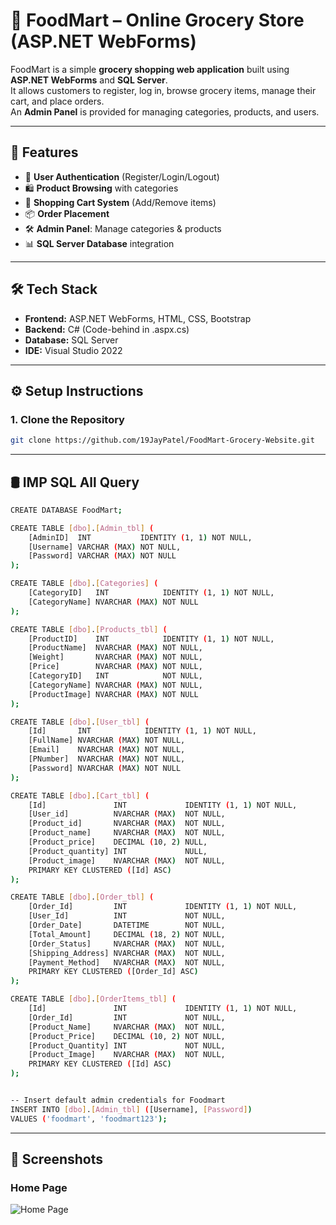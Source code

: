 # 🛒 FoodMart – Online Grocery Store (ASP.NET WebForms)

FoodMart is a simple **grocery shopping web application** built using **ASP.NET WebForms** and **SQL Server**.  
It allows customers to register, log in, browse grocery items, manage their cart, and place orders.  
An **Admin Panel** is provided for managing categories, products, and users.

---

## 🚀 Features
- 👤 **User Authentication** (Register/Login/Logout)  
- 🛍️ **Product Browsing** with categories  
- 🛒 **Shopping Cart System** (Add/Remove items)  
- 📦 **Order Placement**  
- 🛠️ **Admin Panel**: Manage categories & products  
- 📊 **SQL Server Database** integration  

---

## 🛠️ Tech Stack
- **Frontend:** ASP.NET WebForms, HTML, CSS, Bootstrap  
- **Backend:** C# (Code-behind in .aspx.cs)  
- **Database:** SQL Server  
- **IDE:** Visual Studio 2022  

---

## ⚙️ Setup Instructions

### 1. Clone the Repository
```bash
git clone https://github.com/19JayPatel/FoodMart-Grocery-Website.git
```
---
## 🛢 IMP SQL All Query
```bash
CREATE DATABASE FoodMart;

CREATE TABLE [dbo].[Admin_tbl] (
    [AdminID]  INT           IDENTITY (1, 1) NOT NULL,
    [Username] VARCHAR (MAX) NOT NULL,
    [Password] VARCHAR (MAX) NOT NULL
);

CREATE TABLE [dbo].[Categories] (
    [CategoryID]   INT            IDENTITY (1, 1) NOT NULL,
    [CategoryName] NVARCHAR (MAX) NOT NULL
);

CREATE TABLE [dbo].[Products_tbl] (
    [ProductID]    INT            IDENTITY (1, 1) NOT NULL,
    [ProductName]  NVARCHAR (MAX) NOT NULL,
    [Weight]       NVARCHAR (MAX) NOT NULL,
    [Price]        NVARCHAR (MAX) NOT NULL,
    [CategoryID]   INT            NOT NULL,
    [CategoryName] NVARCHAR (MAX) NOT NULL,
    [ProductImage] NVARCHAR (MAX) NOT NULL
);

CREATE TABLE [dbo].[User_tbl] (
    [Id]       INT            IDENTITY (1, 1) NOT NULL,
    [FullName] NVARCHAR (MAX) NOT NULL,
    [Email]    NVARCHAR (MAX) NOT NULL,
    [PNumber]  NVARCHAR (MAX) NOT NULL,
    [Password] NVARCHAR (MAX) NOT NULL
);

CREATE TABLE [dbo].[Cart_tbl] (
    [Id]               INT             IDENTITY (1, 1) NOT NULL,
    [User_id]          NVARCHAR (MAX)  NOT NULL,
    [Product_id]       NVARCHAR (MAX)  NOT NULL,
    [Product_name]     NVARCHAR (MAX)  NOT NULL,
    [Product_price]    DECIMAL (10, 2) NULL,
    [Product_quantity] INT             NULL,
    [Product_image]    NVARCHAR (MAX)  NOT NULL,
    PRIMARY KEY CLUSTERED ([Id] ASC)
);

CREATE TABLE [dbo].[Order_tbl] (
    [Order_Id]         INT             IDENTITY (1, 1) NOT NULL,
    [User_Id]          INT             NOT NULL,
    [Order_Date]       DATETIME        NOT NULL,
    [Total_Amount]     DECIMAL (18, 2) NOT NULL,
    [Order_Status]     NVARCHAR (MAX)  NOT NULL,
    [Shipping_Address] NVARCHAR (MAX)  NOT NULL,
    [Payment_Method]   NVARCHAR (MAX)  NOT NULL,
    PRIMARY KEY CLUSTERED ([Order_Id] ASC)
);

CREATE TABLE [dbo].[OrderItems_tbl] (
    [Id]               INT             IDENTITY (1, 1) NOT NULL,
    [Order_Id]         INT             NOT NULL,
    [Product_Name]     NVARCHAR (MAX)  NOT NULL,
    [Product_Price]    DECIMAL (10, 2) NOT NULL,
    [Product_Quantity] INT             NOT NULL,
    [Product_Image]    NVARCHAR (MAX)  NOT NULL,
    PRIMARY KEY CLUSTERED ([Id] ASC)
);


-- Insert default admin credentials for Foodmart
INSERT INTO [dbo].[Admin_tbl] ([Username], [Password])
VALUES ('foodmart', 'foodmart123');

```
---
## 📸 Screenshots

### Home Page
![Home Page](https://github.com/19JayPatel/FoodMart-Grocery-Website/blob/master/Screenshot/Home.png)

